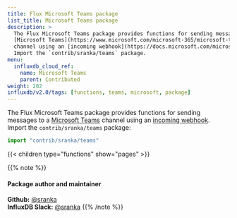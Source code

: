 ```yaml
---
title: Flux Microsoft Teams package
list_title: Microsoft Teams package
description: >
  The Flux Microsoft Teams package provides functions for sending messages to a
  [Microsoft Teams](https://www.microsoft.com/microsoft-365/microsoft-teams/group-chat-software)
  channel using an [incoming webhook](https://docs.microsoft.com/microsoftteams/platform/webhooks-and-connectors/how-to/add-incoming-webhook).
  Import the `contrib/sranka/teams` package.
menu:
  influxdb_cloud_ref:
    name: Microsoft Teams
    parent: Contributed
weight: 202
influxdb/v2.0/tags: [functions, teams, microsoft, package]
---
```


The Flux Microsoft Teams package provides functions for sending messages to a
[Microsoft Teams](https://www.microsoft.com/microsoft-365/microsoft-teams/group-chat-software)
channel using an [incoming webhook](https://docs.microsoft.com/microsoftteams/platform/webhooks-and-connectors/how-to/add-incoming-webhook).
Import the `contrib/sranka/teams` package:

```js
import "contrib/sranka/teams"
```

{{< children type="functions" show="pages" >}}

{{% note %}}
#### Package author and maintainer
**Github:** [@sranka](https://github.com/sranka)  
**InfluxDB Slack:** [@sranka](https://influxdata.com/slack)
{{% /note %}}
